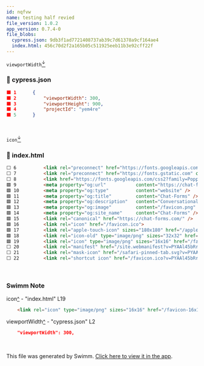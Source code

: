 ```yaml
---
id: nqfvw
name: testing half revied
file_version: 1.0.2
app_version: 0.7.4-0
file_blobs:
  cypress.json: 9db3f1ad7721408737ab39c7d61378a9cf164ae4
  index.html: 456c70d2f2a165b05c511925eeb11b3e92cff22f
---
```


`viewportWidth`[<sup id="2putJ4">↓</sup>](#f-2putJ4)
<!-- NOTE-swimm-snippet: the lines below link your snippet to Swimm -->
### 📄 cypress.json
```json
🟩 1      {
🟩 2          "viewportWidth": 300,
🟩 3          "viewportHeight": 900,
🟩 4          "projectId": "yem4re"
🟩 5      }
```

<br/>

`icon`[<sup id="2pG54O">↓</sup>](#f-2pG54O)
<!-- NOTE-swimm-snippet: the lines below link your snippet to Swimm -->
### 📄 index.html
```html
⬜ 6          <link rel="preconnect" href="https://fonts.googleapis.com">
⬜ 7          <link rel="preconnect" href="https://fonts.gstatic.com" crossorigin>
⬜ 8          <link href="https://fonts.googleapis.com/css2?family=Poppins:wght@100;200;300;400;500;600;700;800&display=swap" rel="stylesheet">    <meta name="description" content="Conversational Forms" />
🟩 9          <meta property="og:url"           content="https://chat-forms.com/" />
🟩 10         <meta property="og:type"          content="website" />
🟩 11         <meta property="og:title"         content="Chat-Forms" />
🟩 12         <meta property="og:description"   content="Conversational Forms" />
🟩 13         <meta property="og:image"         content="/favicon.png" />
🟩 14         <meta property="og:site_name"     content="Chat-Forms" />
🟩 15         <link rel="canonical" href="https://chat-forms.com/" />
🟩 16         <link rel="icon" href="/favicon.ico">
🟩 17         <link rel="apple-touch-icon" sizes="180x180" href="/apple-touch-icon.png?v=PYAAl45bRr">
🟩 18         <link rel="icon-old" type="image/png" sizes="32x32" href="/favicon-32x32.png?v=PYAAl45bRr">
🟩 19         <link rel="icon" type="image/png" sizes="16x16" href="/favicon-16x16.png?v=PYAAl45bRr">
⬜ 20         <link rel="manifest" href="/site.webmanifest?v=PYAAl45bRr">
⬜ 21         <link rel="mask-icon" href="/safari-pinned-tab.svg?v=PYAAl45bRr" color="#5bbad5">
⬜ 22         <link rel="shortcut icon" href="/favicon.ico?v=PYAAl45bRr" type="image/x-icon">
```

<br/>

<!-- THIS IS AN AUTOGENERATED SECTION. DO NOT EDIT THIS SECTION DIRECTLY -->
### Swimm Note

<span id="f-2pG54O">icon</span>[^](#2pG54O) - "index.html" L19
```html
    <link rel="icon" type="image/png" sizes="16x16" href="/favicon-16x16.png?v=PYAAl45bRr">
```

<span id="f-2putJ4">viewportWidth</span>[^](#2putJ4) - "cypress.json" L2
```json
    "viewportWidth": 300,
```

<br/>

This file was generated by Swimm. [Click here to view it in the app](https://swimm-web-app.web.app/repos/Z2l0aHViJTNBJTNBdGVzdC1wcm9qZWN0LXJlbmFtZWQlM0ElM0FuYWRhdi1zd2ltbQ==/docs/nqfvw).